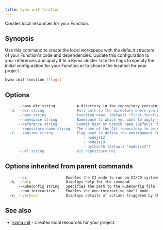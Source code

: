 ```yaml
---
title: kyma init function
---
```


Creates local resources for your Function.

## Synopsis

Use this command to create the local workspace with the default structure of your Function's code and dependencies. Update this configuration to your references and apply it to a Kyma cluster. 
Use the flags to specify the initial configuration for your Function or to choose the location for your project.

```bash
kyma init function [flags]
```

## Options

```bash
      --base-dir string          A directory in the repository containing the Function's sources (default "/")
  -d, --dir string               Full path to the directory where you want to save the project.
      --name string              Function name. (default "first-function")
      --namespace string         Namespace to which you want to apply your Function. (default "default")
      --reference string         Commit hash or branch name (default "master")
      --repository-name string   The name of the Git repository to be created (default "first-function")
  -r, --runtime string           Flag used to define the environment for running your Function. Use one of these options:
                                 	- nodejs12
                                 	- nodejs10
                                 	- python38 (default "nodejs12")
      --url string               Git repository URL
```

## Options inherited from parent commands

```bash
      --ci                  Enables the CI mode to run on CI/CD systems.
  -h, --help                Displays help for the command.
      --kubeconfig string   Specifies the path to the kubeconfig file. By default, Kyma CLI uses the KUBECONFIG environment variable or "/$HOME/.kube/config" if the variable is not set.
      --non-interactive     Enables the non-interactive shell mode.
  -v, --verbose             Displays details of actions triggered by the command.
```

## See also

* [kyma init](#kyma-init-kyma-init)	 - Creates local resources for your project.

